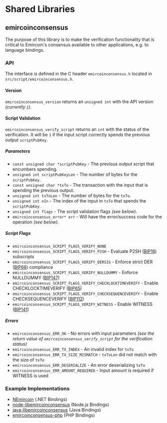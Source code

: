 Shared Libraries
================

## emircoinconsensus

The purpose of this library is to make the verification functionality that is critical to Emircoin's consensus available to other applications, e.g. to language bindings.

### API

The interface is defined in the C header `emircoinconsensus.h` located in `src/script/emircoinconsensus.h`.

#### Version

`emircoinconsensus_version` returns an `unsigned int` with the API version *(currently `1`)*.

#### Script Validation

`emircoinconsensus_verify_script` returns an `int` with the status of the verification. It will be `1` if the input script correctly spends the previous output `scriptPubKey`.

##### Parameters
- `const unsigned char *scriptPubKey` - The previous output script that encumbers spending.
- `unsigned int scriptPubKeyLen` - The number of bytes for the `scriptPubKey`.
- `const unsigned char *txTo` - The transaction with the input that is spending the previous output.
- `unsigned int txToLen` - The number of bytes for the `txTo`.
- `unsigned int nIn` - The index of the input in `txTo` that spends the `scriptPubKey`.
- `unsigned int flags` - The script validation flags *(see below)*.
- `emircoinconsensus_error* err` - Will have the error/success code for the operation *(see below)*.

##### Script Flags
- `emircoinconsensus_SCRIPT_FLAGS_VERIFY_NONE`
- `emircoinconsensus_SCRIPT_FLAGS_VERIFY_P2SH` - Evaluate P2SH ([BIP16](https://github.com/emircoin/bips/blob/master/bip-0016.mediawiki)) subscripts
- `emircoinconsensus_SCRIPT_FLAGS_VERIFY_DERSIG` - Enforce strict DER ([BIP66](https://github.com/emircoin/bips/blob/master/bip-0066.mediawiki)) compliance
- `emircoinconsensus_SCRIPT_FLAGS_VERIFY_NULLDUMMY` - Enforce NULLDUMMY ([BIP147](https://github.com/emircoin/bips/blob/master/bip-0147.mediawiki))
- `emircoinconsensus_SCRIPT_FLAGS_VERIFY_CHECKLOCKTIMEVERIFY` - Enable CHECKLOCKTIMEVERIFY ([BIP65](https://github.com/emircoin/bips/blob/master/bip-0065.mediawiki))
- `emircoinconsensus_SCRIPT_FLAGS_VERIFY_CHECKSEQUENCEVERIFY` - Enable CHECKSEQUENCEVERIFY ([BIP112](https://github.com/emircoin/bips/blob/master/bip-0112.mediawiki))
- `emircoinconsensus_SCRIPT_FLAGS_VERIFY_WITNESS` - Enable WITNESS ([BIP141](https://github.com/emircoin/bips/blob/master/bip-0141.mediawiki))

##### Errors
- `emircoinconsensus_ERR_OK` - No errors with input parameters *(see the return value of `emircoinconsensus_verify_script` for the verification status)*
- `emircoinconsensus_ERR_TX_INDEX` - An invalid index for `txTo`
- `emircoinconsensus_ERR_TX_SIZE_MISMATCH` - `txToLen` did not match with the size of `txTo`
- `emircoinconsensus_ERR_DESERIALIZE` - An error deserializing `txTo`
- `emircoinconsensus_ERR_AMOUNT_REQUIRED` - Input amount is required if WITNESS is used

### Example Implementations
- [NEmircoin](https://github.com/NicolasDorier/NEmircoin/blob/master/NEmircoin/Script.cs#L814) (.NET Bindings)
- [node-libemircoinconsensus](https://github.com/bitpay/node-libemircoinconsensus) (Node.js Bindings)
- [java-libemircoinconsensus](https://github.com/dexX7/java-libemircoinconsensus) (Java Bindings)
- [emircoinconsensus-php](https://github.com/Bit-Wasp/emircoinconsensus-php) (PHP Bindings)
